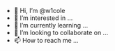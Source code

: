 - 👋 Hi, I’m @w1cole
- 👀 I’m interested in ...
- 🌱 I’m currently learning ...
- 💞️ I’m looking to collaborate on ...
- 📫 How to reach me ...

<!---
w1cole/w1cole is a ✨ special ✨ repository because its `README.md` (this file) appears on your GitHub profile.
You can click the Preview link to take a look at your changes.
--->
